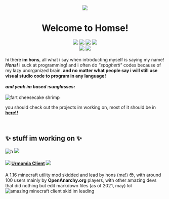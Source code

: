 <div align="center"><img src="https://cdn.discordapp.com/avatars/206296798724227082/0cc11121f39643fd8154e57027cda389.webp?size=64"/><span></span></div>
<h1 align="center">Welcome to Homse!</h1>
<div align="center">
<img src="https://komarev.com/ghpvc/?username=honsda&style=flat&color=blueviolet&label=fans that viewed profile"/> 
<img src="https://img.shields.io/badge/Status-braindead-critical"/>
<img src="https://img.shields.io/badge/Tokenlogged-by%20结晶度qq-informational"/>
<img src="https://img.shields.io/badge/git结晶度qq-green"/>
<br>
<img src="https://img.shields.io/badge/certified-cool%20guy-informational?style=for-the-badge"/>
<img src="https://img.shields.io/badge/-is%20a%20real%20hons-cb00ff?style=for-the-badge"/>
<br>
<br>
</div>
hi there <b>im hons</b>, all what i say when introducting myself is saying my name! <b><i>Hons!</i></b> i suck at programming! and i often do <i>"spaghetti"</i> codes because of my lazy unorganized brain. <b>and no matter what people say i will still use visual studio code to program in any language!</b> <br>
<br>
<b><i>and yeah im based :sunglasses:</i></b> <br>

<br>
<img src="https://cdn.discordapp.com/attachments/772910297350275092/844196915636731904/unknown.png" alt="fart cheesecake shrimp"/><span></span>
<p>you should check out the projects im working on, most of it should be in <b><a href="https://honsda.github.io">here!!</a></b></p>
<br>
<h2>✨ stuff im working on ✨</h2>
<img src="https://github-readme-stats.vercel.app/api?username=honsda&count_private=true&show_icons=true&theme=midnight-purple&hide_border=true" alt="h"/>
<img src="https://github-readme-stats.vercel.app/api/top-langs/?username=honsda&layout=compact&theme=midnight-purple&hide_border=true"/>
<h4><img src="https://cdn.discordapp.com/avatars/838743275518033930/727d038b3da2b11514d0a4feac0deeca.webp?size=16"/>     <a href="https://github.com/Urmomia/urmomia-client">Urmomia Client</a>     <img src="https://cdn.discordapp.com/avatars/838743275518033930/727d038b3da2b11514d0a4feac0deeca.webp?size=16"/></h4>
A 1.16 minecraft utility mod skidded and lead by hons (me!) 😳, with around 100 users mainly by <b>OpenAnarchy.org</b> players, with other amazing devs that did nothing but edit markdown files (as of 2021, may) lol
<img src="https://github-readme-stats.vercel.app/api/pin/?username=Urmomia&repo=urmomia-client&show_icons=true&theme=midnight-purple&hide_border=true" href="https://github.com/Urmomia/urmomia-client" alt="amazing minecraft client skid im leading"/>
